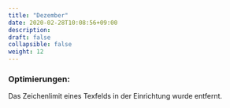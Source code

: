 ```yaml
---
title: "Dezember"
date: 2020-02-28T10:08:56+09:00
description: 
draft: false
collapsible: false
weight: 12
---
```

### Optimierungen:
Das Zeichenlimit eines Texfelds in der Einrichtung wurde entfernt.